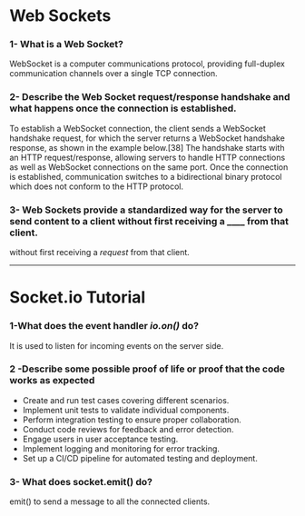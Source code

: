 # Web Sockets
### 1- What is a Web Socket?
WebSocket is a computer communications protocol, providing full-duplex communication channels over a single TCP connection.
### 2- Describe the Web Socket request/response handshake and what happens once the connection is established.
To establish a WebSocket connection, the client sends a WebSocket handshake request, for which the server returns a WebSocket handshake response, as shown in the example below.[38]
The handshake starts with an HTTP request/response, allowing servers to handle HTTP connections as well as WebSocket connections on the same port. Once the connection is established, communication switches to a bidirectional binary protocol which does not conform to the HTTP protocol.

### 3- Web Sockets provide a standardized way for the server to send content to a client without first receiving a ____ from that client.
 without first receiving a *request* from that client.
 ***
 # Socket.io Tutorial
### 1-What does the event handler *io.on()* do?
It is used to listen for incoming events on the server side.
### 2 -Describe some possible proof of life or proof that the code works as expected
- Create and run test cases covering different scenarios.
- Implement unit tests to validate individual components.
- Perform integration testing to ensure proper collaboration.
- Conduct code reviews for feedback and error detection.
- Engage users in user acceptance testing.
- Implement logging and monitoring for error tracking.
- Set up a CI/CD pipeline for automated testing and deployment.
### 3- What does socket.emit() do?
emit() to send a message to all the connected clients.

